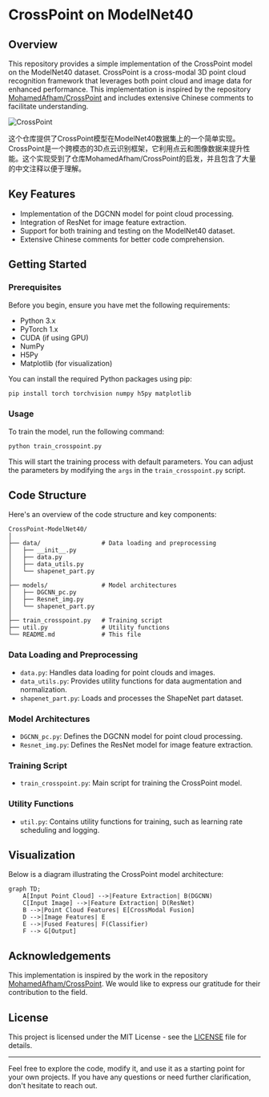 # CrossPoint on ModelNet40

## Overview

This repository provides a simple implementation of the CrossPoint model on the ModelNet40 dataset. CrossPoint is a cross-modal 3D point cloud recognition framework that leverages both point cloud and image data for enhanced performance. This implementation is inspired by the repository [MohamedAfham/CrossPoint](https://github.com/MohamedAfham/CrossPoint) and includes extensive Chinese comments to facilitate understanding.

![CrossPoint](https://github.com/Issac-Sun/CrossPoint_pytorch/blob/main/Model.png)

这个仓库提供了CrossPoint模型在ModelNet40数据集上的一个简单实现。CrossPoint是一个跨模态的3D点云识别框架，它利用点云和图像数据来提升性能。这个实现受到了仓库MohamedAfham/CrossPoint的启发，并且包含了大量的中文注释以便于理解。

## Key Features

- Implementation of the DGCNN model for point cloud processing.
- Integration of ResNet for image feature extraction.
- Support for both training and testing on the ModelNet40 dataset.
- Extensive Chinese comments for better code comprehension.

## Getting Started

### Prerequisites

Before you begin, ensure you have met the following requirements:

- Python 3.x
- PyTorch 1.x
- CUDA (if using GPU)
- NumPy
- H5Py
- Matplotlib (for visualization)

You can install the required Python packages using pip:

```bash
pip install torch torchvision numpy h5py matplotlib
```


### Usage

To train the model, run the following command:

```bash
python train_crosspoint.py
```

This will start the training process with default parameters. You can adjust the parameters by modifying the `args` in the `train_crosspoint.py` script.

## Code Structure

Here's an overview of the code structure and key components:

```
CrossPoint-ModelNet40/
│
├── data/                 # Data loading and preprocessing
│   ├── __init__.py
│   ├── data.py
│   ├── data_utils.py
│   └── shapenet_part.py
│
├── models/               # Model architectures
│   ├── DGCNN_pc.py
│   ├── Resnet_img.py
│   └── shapenet_part.py
│
├── train_crosspoint.py   # Training script
├── util.py               # Utility functions
└── README.md             # This file
```

### Data Loading and Preprocessing

- `data.py`: Handles data loading for point clouds and images.
- `data_utils.py`: Provides utility functions for data augmentation and normalization.
- `shapenet_part.py`: Loads and processes the ShapeNet part dataset.

### Model Architectures

- `DGCNN_pc.py`: Defines the DGCNN model for point cloud processing.
- `Resnet_img.py`: Defines the ResNet model for image feature extraction.

### Training Script

- `train_crosspoint.py`: Main script for training the CrossPoint model.

### Utility Functions

- `util.py`: Contains utility functions for training, such as learning rate scheduling and logging.

## Visualization

Below is a diagram illustrating the CrossPoint model architecture:

```mermaid
graph TD;
    A[Input Point Cloud] -->|Feature Extraction| B(DGCNN)
    C[Input Image] -->|Feature Extraction| D(ResNet)
    B -->|Point Cloud Features| E[CrossModal Fusion]
    D -->|Image Features| E
    E -->|Fused Features| F(Classifier)
    F --> G[Output]
```

## Acknowledgements

This implementation is inspired by the work in the repository [MohamedAfham/CrossPoint](https://github.com/MohamedAfham/CrossPoint). We would like to express our gratitude for their contribution to the field.

## License

This project is licensed under the MIT License - see the [LICENSE](LICENSE) file for details.

---

Feel free to explore the code, modify it, and use it as a starting point for your own projects. If you have any questions or need further clarification, don't hesitate to reach out.
